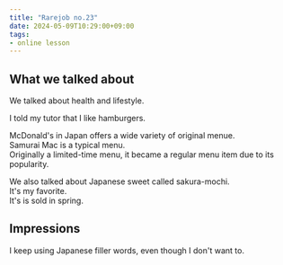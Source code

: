 ```yaml
---
title: "Rarejob no.23"
date: 2024-05-09T10:29:00+09:00
tags:
- online lesson
---
```


## What we talked about

We talked about health and lifestyle.

I told my tutor that I like hamburgers.  

McDonald's in Japan offers a wide variety of original menue.  
Samurai Mac is a typical menu.  
Originally a limited-time menu, it became a regular menu item due to its popularity.

We also talked about Japanese sweet called sakura-mochi.  
It's my favorite.  
It's is sold in spring.

## Impressions

I keep using Japanese filler words, even though I don't want to.